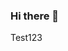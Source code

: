 ### Hi there 👋
Test123

<!--
**RedSmileTV/RedSmileTV** is a ✨ _special_ ✨ repository because its `README.md` (this file) appears on your GitHub profile.
-->
